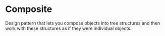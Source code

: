 # Composite
Design pattern that lets you compose objects into tree structures and then work
with these structures as if they were individual objects.